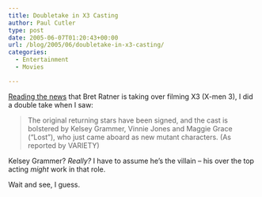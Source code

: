 ```yaml
---
title: Doubletake in X3 Casting
author: Paul Cutler
type: post
date: 2005-06-07T01:20:43+00:00
url: /blog/2005/06/doubletake-in-x3-casting/
categories:
  - Entertainment
  - Movies

---
```

[Reading the news][1] that Bret Ratner is taking over filming X3 (X-men 3), I did a double take when I saw:

> The original returning stars have been signed, and the cast is bolstered by Kelsey Grammer, Vinnie Jones and Maggie Grace (&#8220;Lost&#8221;), who just came aboard as new mutant characters. (As reported by VARIETY)

Kelsey Grammer? _Really?_ I have to assume he&#8217;s the villain &#8211; his over the top acting _might_ work in that role.

Wait and see, I guess.

 [1]: http://www.moviepoopshoot.com/news/jun05/25.html